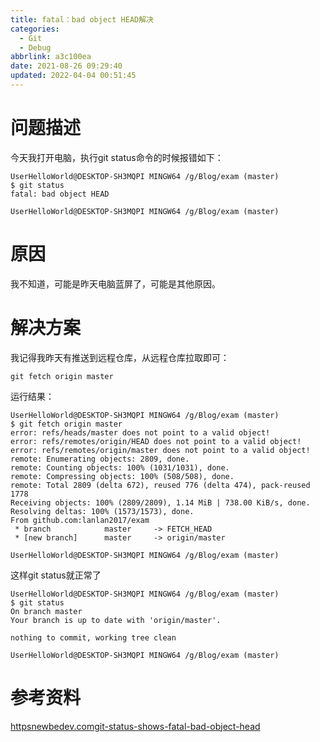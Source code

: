 ```yaml
---
title: fatal：bad object HEAD解决
categories: 
  - Git
  - Debug
abbrlink: a3c100ea
date: 2021-08-26 09:29:40
updated: 2022-04-04 00:51:45
---
```

# 问题描述
今天我打开电脑，执行git status命令的时候报错如下：
```
UserHelloWorld@DESKTOP-SH3MQPI MINGW64 /g/Blog/exam (master)
$ git status
fatal: bad object HEAD

UserHelloWorld@DESKTOP-SH3MQPI MINGW64 /g/Blog/exam (master)
```
# 原因
我不知道，可能是昨天电脑蓝屏了，可能是其他原因。
# 解决方案
我记得我昨天有推送到远程仓库，从远程仓库拉取即可：
```
git fetch origin master
```
运行结果：
```
UserHelloWorld@DESKTOP-SH3MQPI MINGW64 /g/Blog/exam (master)
$ git fetch origin master
error: refs/heads/master does not point to a valid object!
error: refs/remotes/origin/HEAD does not point to a valid object!
error: refs/remotes/origin/master does not point to a valid object!
remote: Enumerating objects: 2809, done.
remote: Counting objects: 100% (1031/1031), done.
remote: Compressing objects: 100% (508/508), done.
remote: Total 2809 (delta 672), reused 776 (delta 474), pack-reused 1778
Receiving objects: 100% (2809/2809), 1.14 MiB | 738.00 KiB/s, done.
Resolving deltas: 100% (1573/1573), done.
From github.com:lanlan2017/exam
 * branch            master     -> FETCH_HEAD
 * [new branch]      master     -> origin/master

UserHelloWorld@DESKTOP-SH3MQPI MINGW64 /g/Blog/exam (master)
```
这样git status就正常了
```
UserHelloWorld@DESKTOP-SH3MQPI MINGW64 /g/Blog/exam (master)
$ git status
On branch master
Your branch is up to date with 'origin/master'.

nothing to commit, working tree clean

UserHelloWorld@DESKTOP-SH3MQPI MINGW64 /g/Blog/exam (master)
```

# 参考资料
[httpsnewbedev.comgit-status-shows-fatal-bad-object-head](httpsnewbedev.comgit-status-shows-fatal-bad-object-head)
